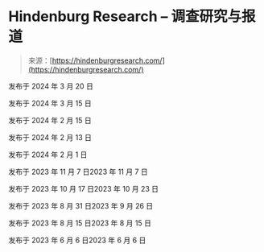 <!--yml

类别：未分类

日期：2024 年 5 月 27 日 15:04:14

-->

# Hindenburg Research – 调查研究与报道

> 来源：[https://hindenburgresearch.com/](https://hindenburgresearch.com/)

发布于 2024 年 3 月 20 日

发布于 2024 年 3 月 15 日

发布于 2024 年 2 月 15 日

发布于 2024 年 2 月 13 日

发布于 2024 年 2 月 1 日

发布于 2023 年 11 月 7 日2023 年 11 月 7 日

发布于 2023 年 10 月 17 日2023 年 10 月 23 日

发布于 2023 年 8 月 31 日2023 年 9 月 26 日

发布于 2023 年 8 月 15 日2023 年 8 月 15 日

发布于 2023 年 6 月 6 日2023 年 6 月 6 日
